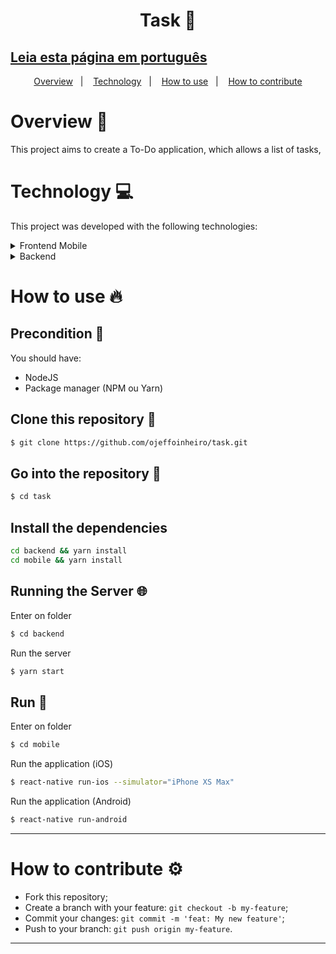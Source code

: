 <h1 align="center">
  Task 📆
</h1>

## [Leia esta página em português](https://github.com/ojeffoinheiro/task/blob/master/README-PT.md)

<p align="center">
  <a href="#overview-book">Overview</a>&nbsp;&nbsp;&nbsp;|&nbsp;&nbsp;&nbsp;
  <a href="#technology-computer">Technology</a>&nbsp;&nbsp;&nbsp;|&nbsp;&nbsp;&nbsp;  
  <a href="#how-to-use-fire">How to use</a>&nbsp;&nbsp;&nbsp;|&nbsp;&nbsp;&nbsp;
  <a href="#how-to-contribute-gear">How to contribute</a>
</p>


# Overview :book:
This project aims to create a To-Do application, which allows a list of tasks,

# Technology :computer:
This project was developed with the following technologies:

<details>
  <summary>Frontend Mobile</summary>

- [React](https://pt-br.reactjs.org/docs/getting-started.html)
- [React Native](https://reactnative.dev/docs/getting-started)
- [NodeJS](https://nodejs.org/en/)
- [React Navigation](https://reactnavigation.org/docs/getting-started)
- [React Native Async Storage](https://reactnative.dev/docs/asyncstorage)
- [React Native DateTimePicker](https://github.com/react-native-datetimepicker/datetimepicker)
- [Axios](https://www.npmjs.com/package/axios)
- [Moment.js](https://momentjs.com)
- [React Native Vector Icons](https://www.npmjs.com/package/react-native-vector-icons)
</details>

<details>
  <summary>Backend</summary>

- [NodeJS](https://nodejs.org/)
- [Bcrypt-nodejs](https://www.npmjs.com/package/bcrypt-nodejs)
- [Body Parser](https://www.npmjs.com/package/body-parser)
- [Consign](https://www.npmjs.com/package/consign)
- [Postgres](https://www.postgresql.org)
- [Cors](https://www.npmjs.com/package/cors)
- [Express](https://expressjs.com/pt-br/)
- [jwt-simple](https://www.npmjs.com/package/jwt-simple)
- [Knex](http://knexjs.org)
- [moment](https://momentjs.com)
- [passport](http://www.passportjs.org/docs/)
- [passport-jwt](https://www.npmjs.com/package/jwt-simple)
- [nodemon](https://nodemon.io)
</details>

# How to use :fire:
## Precondition 📌
You should have:
- NodeJS
- Package manager (NPM ou Yarn)

## Clone this repository :floppy_disk:
```bash
$ git clone https://github.com/ojeffoinheiro/task.git
```
## Go into the repository :file_folder:
```bash
$ cd task
```
## Install the dependencies
```bash
cd backend && yarn install
cd mobile && yarn install
```
## Running the Server 🌐
Enter on folder
```bash
$ cd backend
```

Run the server
```bash
$ yarn start
```

## Run :iphone:
Enter on folder
```bash
$ cd mobile
```

Run the application (iOS)
```bash
$ react-native run-ios --simulator="iPhone XS Max"
```
Run the application (Android)
```bash
$ react-native run-android
```
---

# How to contribute :gear:
- Fork this repository;
- Create a branch with your feature: `git checkout -b my-feature`;
- Commit your changes: `git commit -m 'feat: My new feature'`;
- Push to your branch: `git push origin my-feature`.

---
